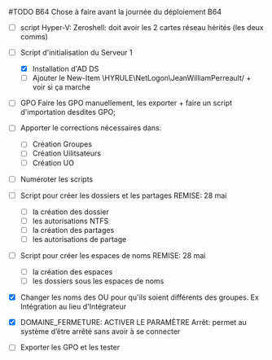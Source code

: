 #TODO B64
Chose à faire avant la journée du déploiement B64
* [ ] script Hyper-V: Zeroshell: doit avoir les 2 cartes réseau hérités (les deux comms)
* [ ] Script d'initialisation du Serveur 1
	* [x] Installation d'AD DS
	* [ ] Ajouter le New-Item \\HYRULE\NetLogon\JeanWilliamPerreault/ + voir si ça marche
* [ ] GPO Faire les GPO manuellement, les exporter + faire un script d'importation desdites GPO;
* [ ] Apporter le corrections nécessaires dans:
	* [ ] Création Groupes
	* [ ] Création Uilitsateurs
	* [ ] Création UO
* [ ] Numéroter les scripts
* [ ] Script pour créer les dossiers et les partages REMISE: 28 mai
	* [ ]  la création des dossier
	* [ ] les autorisations NTFS
	* [ ] la création des partages
	* [ ] les autorisations de partage
* [ ] Script pour créer les espaces de noms REMISE: 28 mai
	* [ ] la création des espaces
	* [ ] les dossiers sous les espaces de noms

* [x] Changer les noms des OU pour qu'ils soient différents des groupes. Ex Intégration au lieu d'Intégrateur

* [x] DOMAINE_FERMETURE: ACTIVER LE PARAMÈTRE Arrêt: permet au système d’être arrêté sans avoir à se connecter

* [ ] Exporter les GPO et les tester